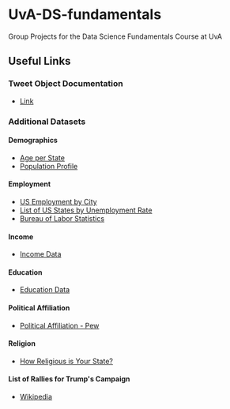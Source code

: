 # UvA-DS-fundamentals
Group Projects for the Data Science Fundamentals Course at UvA

## Useful Links

### Tweet Object Documentation

* <a href='https://developer.twitter.com/en/docs/tweets/data-dictionary/overview/tweet-object.html'>Link</a>

### Additional Datasets

#### Demographics

* <a href='https://factfinder.census.gov/faces/tableservices/jsf/pages/productview.xhtml?pid=PEP_2017_PEPAGESEX&prodType=table'>Age per State</a>
* <a href='https://factfinder.census.gov/faces/tableservices/jsf/pages/productview.xhtml?pid=ACS_16_1YR_S0201&prodType=table'>Population Profile</a>

#### Employment

* <a href='https://data.world/garyhoov/unemployment-rate-by-city'>US Employment by City</a>
* <a href='https://en.wikipedia.org/wiki/List_of_U.S._states_and_territories_by_unemployment_rate'>List of US States by Unemployment Rate</a>
* <a href='https://www.bls.gov/lau/'>Bureau of Labor Statistics</a>

#### Income

* <a href='https://www.census.gov/data/tables/time-series/demo/income-poverty/historical-income-households.html'>Income Data</a>

#### Education

* <a href='https://en.wikipedia.org/wiki/List_of_U.S._states_by_educational_attainment'>Education Data</a>

#### Political Affiliation

* <a href='http://www.pewforum.org/religious-landscape-study/compare/party-affiliation/by/state/'>Political Affiliation - Pew</a>

#### Religion

* <a href='http://www.pewresearch.org/fact-tank/2016/02/29/how-religious-is-your-state/?state=alabama'>How Religious is Your State?</a>

#### List of Rallies for Trump's Campaign

* <a href='https://en.wikipedia.org/wiki/List_of_rallies_for_the_Donald_Trump_presidential_campaign,_2016'>Wikipedia</a>
